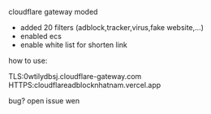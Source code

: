 cloudflare gateway moded
+ added 20 filters (adblock,tracker,virus,fake website,...)
+ enabled ecs
+ enable white list for shorten link

how to use:

TLS:0wtilydbsj.cloudflare-gateway.com
HTTPS:cloudflareadblocknhatnam.vercel.app

bug?
open issue wen
